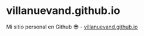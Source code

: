 # villanuevand.github.io
Mi sitio personal en Github :sunglasses: - [villanuevand.github.io](http://villanuevand.github.io/) 
